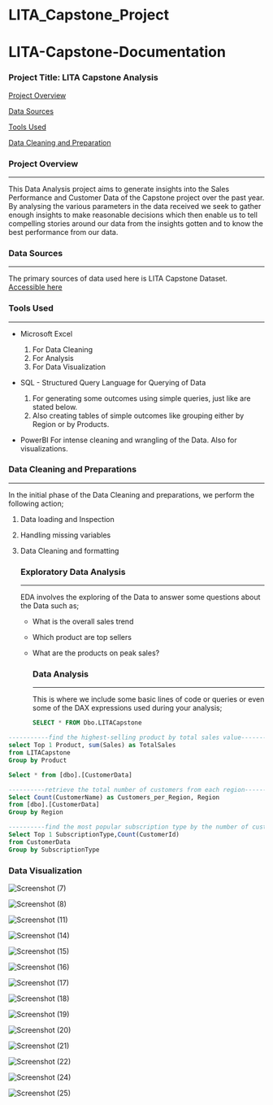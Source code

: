 # LITA_Capstone_Project

# LITA-Capstone-Documentation

### Project Title: LITA Capstone Analysis

[Project Overview](#Project-Overview)

[Data Sources](#Data-Sources)

[Tools Used](#Tools-Used)

[Data Cleaning and Preparation](#Data-Cleaning-and-Preparation)

### Project Overview
---
This Data Analysis project aims to generate insights into the Sales Performance and Customer Data of the Capstone project over the past year. By analysing the various parameters in the data received we seek to gather enough insights to make reasonable decisions which then enable us to tell compelling stories around our data from the insights gotten and to know the best performance from our data.

### Data Sources
---
The primary sources of data used here is LITA Capstone Dataset. [Accessible here](https://github.com/user-attachments/files/17645847/LITA.Capstone.Dataset.xlsx)


### Tools Used
---
- Microsoft Excel 
    1. For Data Cleaning 
    2. For Analysis
    3. For Data Visualization
     
- SQL - Structured Query Language for Querying of Data
   1. For generating some outcomes using simple queries, just like are stated below.
   2. Also creating tables of simple outcomes like grouping either by Region or by Products.
      
- PowerBI
  For intense cleaning and wrangling of the Data.
  Also for visualizations.

### Data Cleaning and Preparations
---
In the initial phase of the Data Cleaning and preparations, we perform the following action;
1. Data loading and Inspection
2. Handling missing variables
3. Data Cleaning and formatting

   ### Exploratory Data Analysis
   ---
   EDA involves the exploring of the Data to answer some questions about the Data such as;
   - What is the overall sales trend
   - Which product are top sellers
   - What are the products on peak sales?
  
     ### Data Analysis
     ---
     This is where we include some basic lines of code or queries or even some of the DAX expressions used during your analysis;

     ```SQL
     SELECT * FROM Dbo.LITACapstone
     ````
    
````SQL
-----------find the highest-selling product by total sales value---------
select Top 1 Product, sum(Sales) as TotalSales 
from LITACapstone
Group by Product
````

````SQL
Select * from [dbo].[CustomerData]

----------retrieve the total number of customers from each region----------
Select Count(CustomerName) as Customers_per_Region, Region
from [dbo].[CustomerData]
Group by Region
````

````SQL
----------find the most popular subscription type by the number of customers--------
Select Top 1 SubscriptionType,Count(CustomerId)
from CustomerData
Group by SubscriptionType
````


### Data Visualization

![Screenshot (7)](https://github.com/user-attachments/assets/8dfbaf21-039d-4d59-bc66-5e947c2c2dc5)

![Screenshot (8)](https://github.com/user-attachments/assets/4bc0d880-7979-4a53-bf06-c462e35012b9)

![Screenshot (11)](https://github.com/user-attachments/assets/acec2ea1-8385-4c07-8acb-88fcdfbbd0dd)

![Screenshot (14)](https://github.com/user-attachments/assets/fdef5cef-5e92-4169-94fd-aa92a42b0d11)

![Screenshot (15)](https://github.com/user-attachments/assets/4d1ec88c-fc68-4542-a4ac-dd38b126e74f)

![Screenshot (16)](https://github.com/user-attachments/assets/2379502b-1baf-4039-93d5-6d442d005c8d)

![Screenshot (17)](https://github.com/user-attachments/assets/55acb2fa-5262-4c65-8114-c5b423f62c47)

![Screenshot (18)](https://github.com/user-attachments/assets/b929ba5f-5a13-4c05-99ce-38a2de2a25d2)

![Screenshot (19)](https://github.com/user-attachments/assets/efd4ffa6-f32f-4373-97b2-5e6ba3139168)

![Screenshot (20)](https://github.com/user-attachments/assets/8179b50d-f29a-4818-954d-1ca1dc5470ed)

![Screenshot (21)](https://github.com/user-attachments/assets/bf404301-3c80-454d-8238-e66e2aea4f05)

![Screenshot (22)](https://github.com/user-attachments/assets/b54e6572-b3ec-4461-b17f-1c03609ee006)

![Screenshot (24)](https://github.com/user-attachments/assets/b0bde723-0106-47fb-a7d5-4bc5dd40bcda)

![Screenshot (25)](https://github.com/user-attachments/assets/577221af-2fd8-435b-a5bc-19aa59e3aea9)




